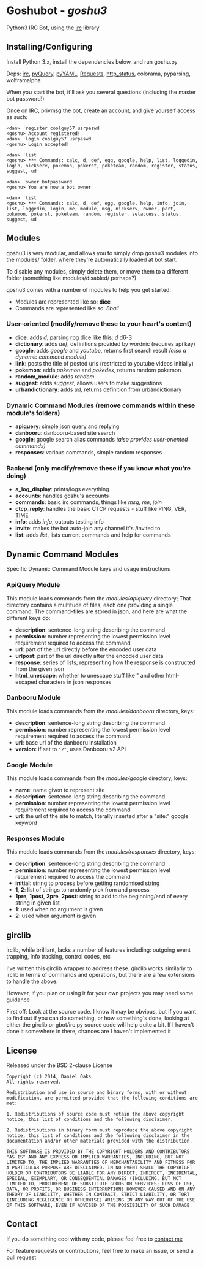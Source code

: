 Goshubot - _goshu3_
===================

Python3 IRC Bot, using the [irc](http://bitbucket.org/jaraco/irc) library

Installing/Configuring
----------------------
Install Python 3.x, install the dependencies below, and run goshu.py

Deps: [irc](http://bitbucket.org/jaraco/irc), [pyQuery](https://pypi.python.org/pypi/pyquery), [pyYAML](https://bitbucket.org/xi/pyyaml), [Requests](http://python-requests.org), [http_status](https://github.com/DanielOaks/http_status), colorama, pyparsing, wolframalpha

When you start the bot, it'll ask you several questions (including the master bot password!)

Once on IRC, privmsg the bot, create an account, and give yourself access as such:

```
<dan> 'register coolguy57 usrpaswd
<goshu> Account registered!
<dan> 'login coolguy57 usrpaswd
<goshu> Login accepted!

<dan> 'list
<goshu> *** Commands: calc, d, def, egg, google, help, list, loggedin, login, nickserv, pokemon, pokerst, poketeam, random, register, status, suggest, ud

<dan> 'owner botpassword
<goshu> You are now a bot owner

<dan> 'list
<goshu> *** Commands: calc, d, def, egg, google, help, info, join, list, loggedin, login, me, module, msg, nickserv, owner, part, pokemon, pokerst, poketeam, random, register, setaccess, status, suggest, ud
```

Modules
-------
goshu3 is very modular, and allows you to simply drop goshu3 modules into the modules/ folder, where they're automatically loaded at bot start.

To disable any modules, simply delete them, or move them to a different folder (something like modules/disabled/ perhaps?)

goshu3 comes with a number of modules to help you get started:

* Modules are represented like so: **dice**
* Commands are represented like so: _8ball_

### User-oriented  (modify/remove these to your heart's content)
* **dice**: adds _d_, parsing rpg dice like this: _d_ d6-3
* **dictionary**: adds _def_, definitions provided by wordnic (requires api key)
* **google**: adds _google_ and _youtube_, returns first search result _(also a dynamic command module)_
* **link**: posts the title of posted urls (restricted to youtube videos initially)
* **pokemon**: adds _pokemon_ and _pokedex_, returns random pokemon
* **random_module**: adds _random_
* **suggest**: adds _suggest_, allows users to make suggestions
* **urbandictionary**: adds _ud_, returns definition from urbandictionary

### Dynamic Command Modules (remove commands within these module's folders)
* **apiquery**: simple json query and replying
* **danbooru**: danbooru-based site search
* **google**: google search alias commands _(also provides user-oriented commands)_
* **responses**: various commands, simple random responses

### Backend  (only modify/remove these if you know what you're doing)
* **a_log_display**: prints/logs everything
* **accounts**: handles goshu's accounts
* **commands**: basic irc commands, things like _msg_, _me_, _join_
* **ctcp_reply**: handles the basic CTCP requests - stuff like PING, VER, TIME
* **info**: adds _info_, outputs testing info
* **invite**: makes the bot auto-join any channel it's /invited to
* **list**: adds _list_, lists current commands and help for commands

Dynamic Command Modules
-----------------------
Specific Dynamic Command Module keys and usage instructions

### ApiQuery Module
This module loads commands from the _modules/apiquery_ directory; That directory contains a multitude of files, each one providing a single command. The command-files are stored in json, and here are what the different keys do:
* **description**: sentence-long string describing the command
* **permission**: number representing the lowest permission level requirement required to access the command
* **url**: part of the url directly before the encoded user data
* **urlpost**: part of the url directly after the encoded user data
* **response**: series of lists, representing how the response is constructed from the given json
* **html_unescape**: whether to unescape stuff like &quot; and other html-escaped characters in json responses

### Danbooru Module
This module loads commands from the _modules/danbooru_ directory, keys:
* **description**: sentence-long string describing the command
* **permission**: number representing the lowest permission level requirement required to access the command
* **url**: base url of the danbooru installation
* **version**: if set to `"2"`, uses Danbooru v2 API

### Google Module
This module loads commands from the _modules/google_ directory, keys:
* **name**: name given to represent site
* **description**: sentence-long string describing the command
* **permission**: number representing the lowest permission level requirement required to access the command
* **url**: the url of the site to match, literally inserted after a "site:" google keyword

### Responses Module
This module loads commands from the _modules/responses_ directory, keys:
* **description**: sentence-long string describing the command
* **permission**: number representing the lowest permission level requirement required to access the command
* **initial**: string to process before getting randomised string
* **1**, **2**: list of strings to randomly pick from and process
* **1pre**, **1post**, **2pre**, **2post**: string to add to the beginning/end of every string in given list
* **1**: used when no argument is given
* **2**: used when argument is given

girclib
-------------------
irclib, while brilliant, lacks a number of features including: outgoing event trapping, info tracking, control codes, etc

I've written this girclib wrapper to address these. girclib works similarly to irclib in terms of commands and operations, but there are a few extensions to handle the above.

However, if you plan on using it for your own projects you may need some guidance

First off: Look at the source code. I know it may be obvious, but if you want to find out if you can do something, or how something's done, looking at either the girclib or gbot/irc.py source code will help quite a bit. If I haven't done it somewhere in there, chances are I haven't implemented it

<docs here>

License
-------
Released under the BSD 2-clause License

```
Copyright (c) 2014, Daniel Oaks
All rights reserved.

Redistribution and use in source and binary forms, with or without modification, are permitted provided that the following conditions are met:

1. Redistributions of source code must retain the above copyright notice, this list of conditions and the following disclaimer.

2. Redistributions in binary form must reproduce the above copyright notice, this list of conditions and the following disclaimer in the documentation and/or other materials provided with the distribution.

THIS SOFTWARE IS PROVIDED BY THE COPYRIGHT HOLDERS AND CONTRIBUTORS "AS IS" AND ANY EXPRESS OR IMPLIED WARRANTIES, INCLUDING, BUT NOT LIMITED TO, THE IMPLIED WARRANTIES OF MERCHANTABILITY AND FITNESS FOR A PARTICULAR PURPOSE ARE DISCLAIMED. IN NO EVENT SHALL THE COPYRIGHT HOLDER OR CONTRIBUTORS BE LIABLE FOR ANY DIRECT, INDIRECT, INCIDENTAL, SPECIAL, EXEMPLARY, OR CONSEQUENTIAL DAMAGES (INCLUDING, BUT NOT LIMITED TO, PROCUREMENT OF SUBSTITUTE GOODS OR SERVICES; LOSS OF USE, DATA, OR PROFITS; OR BUSINESS INTERRUPTION) HOWEVER CAUSED AND ON ANY THEORY OF LIABILITY, WHETHER IN CONTRACT, STRICT LIABILITY, OR TORT (INCLUDING NEGLIGENCE OR OTHERWISE) ARISING IN ANY WAY OUT OF THE USE OF THIS SOFTWARE, EVEN IF ADVISED OF THE POSSIBILITY OF SUCH DAMAGE.
```

Contact
-------
If you do something cool with my code, please feel free to [contact me](daniel@danieloaks.net)

For feature requests or contributions, feel free to make an issue, or send a pull request

